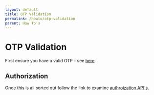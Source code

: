 ```yaml
---
layout: default
title: OTP Validation
permalink: /howto/otp-validation
parent: How To's
---
```


# OTP Validation
First ensure you have a valid OTP - see [here](/openapi/auth-reference/operation/ValidateOtpAsync)

## Authorization
Once this is all sorted out follow the link to examine [authroization API's](/openapi/auth-reference/overview).
